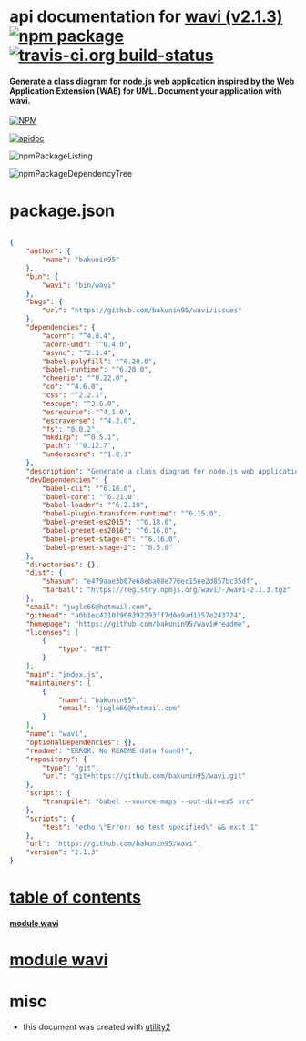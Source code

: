 # api documentation for  [wavi (v2.1.3)](https://github.com/bakunin95/wavi#readme)  [![npm package](https://img.shields.io/npm/v/npmdoc-wavi.svg?style=flat-square)](https://www.npmjs.org/package/npmdoc-wavi) [![travis-ci.org build-status](https://api.travis-ci.org/npmdoc/node-npmdoc-wavi.svg)](https://travis-ci.org/npmdoc/node-npmdoc-wavi)
#### Generate a class diagram for node.js web application inspired by the Web Application Extension (WAE) for UML. Document your application with wavi.

[![NPM](https://nodei.co/npm/wavi.png?downloads=true)](https://www.npmjs.com/package/wavi)

[![apidoc](https://npmdoc.github.io/node-npmdoc-wavi/build/screenCapture.buildNpmdoc.browser._2Fhome_2Ftravis_2Fbuild_2Fnpmdoc_2Fnode-npmdoc-wavi_2Ftmp_2Fbuild_2Fapidoc.html.png)](https://npmdoc.github.io/node-npmdoc-wavi/build/apidoc.html)

![npmPackageListing](https://npmdoc.github.io/node-npmdoc-wavi/build/screenCapture.npmPackageListing.svg)

![npmPackageDependencyTree](https://npmdoc.github.io/node-npmdoc-wavi/build/screenCapture.npmPackageDependencyTree.svg)



# package.json

```json

{
    "author": {
        "name": "bakunin95"
    },
    "bin": {
        "wavi": "bin/wavi"
    },
    "bugs": {
        "url": "https://github.com/bakunin95/wavi/issues"
    },
    "dependencies": {
        "acorn": "^4.0.4",
        "acorn-umd": "^0.4.0",
        "async": "^2.1.4",
        "babel-polyfill": "^6.20.0",
        "babel-runtime": "^6.20.0",
        "cheerio": "^0.22.0",
        "co": "^4.6.0",
        "css": "^2.2.1",
        "escope": "^3.6.0",
        "esrecurse": "^4.1.0",
        "estraverse": "^4.2.0",
        "fs": "0.0.2",
        "mkdirp": "^0.5.1",
        "path": "^0.12.7",
        "underscore": "^1.8.3"
    },
    "description": "Generate a class diagram for node.js web application inspired by the Web Application Extension (WAE) for UML. Document your application with wavi.",
    "devDependencies": {
        "babel-cli": "^6.18.0",
        "babel-core": "^6.21.0",
        "babel-loader": "^6.2.10",
        "babel-plugin-transform-runtime": "^6.15.0",
        "babel-preset-es2015": "^6.18.0",
        "babel-preset-es2016": "^6.16.0",
        "babel-preset-stage-0": "^6.16.0",
        "babel-preset-stage-2": "^6.5.0"
    },
    "directories": {},
    "dist": {
        "shasum": "e479aae3b07e68eba08e776ec15ee2d857bc35df",
        "tarball": "https://registry.npmjs.org/wavi/-/wavi-2.1.3.tgz"
    },
    "email": "jugle66@hotmail.com",
    "gitHead": "a0b1ec4210f968392293ff7d0e9ad1357e243724",
    "homepage": "https://github.com/bakunin95/wavi#readme",
    "licenses": [
        {
            "type": "MIT"
        }
    ],
    "main": "index.js",
    "maintainers": [
        {
            "name": "bakunin95",
            "email": "jugle66@hotmail.com"
        }
    ],
    "name": "wavi",
    "optionalDependencies": {},
    "readme": "ERROR: No README data found!",
    "repository": {
        "type": "git",
        "url": "git+https://github.com/bakunin95/wavi.git"
    },
    "script": {
        "transpile": "babel --source-maps --out-dir=es5 src"
    },
    "scripts": {
        "test": "echo \"Error: no test specified\" && exit 1"
    },
    "url": "https://github.com/bakunin95/wavi",
    "version": "2.1.3"
}
```



# <a name="apidoc.tableOfContents"></a>[table of contents](#apidoc.tableOfContents)

#### [module wavi](#apidoc.module.wavi)



# <a name="apidoc.module.wavi"></a>[module wavi](#apidoc.module.wavi)



# misc
- this document was created with [utility2](https://github.com/kaizhu256/node-utility2)
